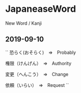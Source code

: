 # JapaneaseWord
New Word / Kanji


2019-09-10
------------
``
恐らく(おそらく)　⇒　Probably

権限（けんげん）　⇒　Authority

変更（へんこう）　⇒　Change

依頼（いらい）　⇒　Request
``
